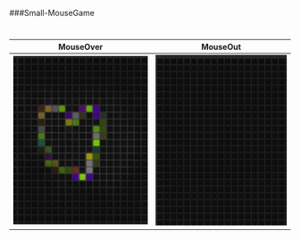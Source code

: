 ###Small-MouseGame

#

|             MouseOver              |             MouseOut              |
| :--------------------------------: | :-------------------------------: |
| ![](./MouseOver/img/MouseOver.png) | ![](./MouseOver/img/MouseOut.png) |

